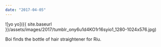 ```yaml
---
date: "2017-04-05"
---
```


![yo yo]({{ site.baseurl }}/assets/images/2017/tumblr_ony6u1d4KO1r16syio1_1280-1024x576.jpg)

Boi finds the bottle of hair straightener for Riu.
